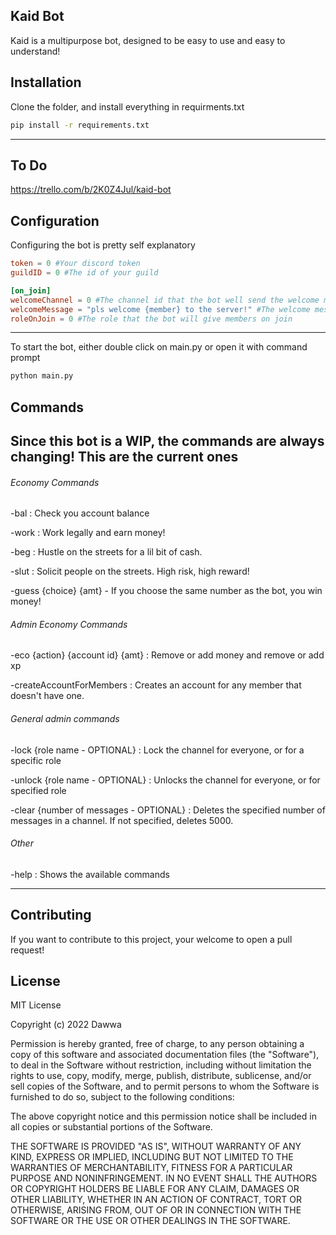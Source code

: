 ## Kaid Bot

Kaid is a multipurpose bot, designed to be easy to use and easy to understand!

## Installation

Clone the folder, and install everything in requirments.txt

```bash
pip install -r requirements.txt
```

---
## To Do
https://trello.com/b/2K0Z4Jul/kaid-bot

## Configuration

Configuring the bot is pretty self explanatory

```toml
token = 0 #Your discord token
guildID = 0 #The id of your guild

[on_join]
welcomeChannel = 0 #The channel id that the bot well send the welcome messages to 
welcomeMessage = "pls welcome {member} to the server!" #The welcome message
roleOnJoin = 0 #The role that the bot will give members on join
```
---

To start the bot, either double click on main.py or open it with command prompt

```bash
python main.py
```
## Commands
Since this bot is a WIP, the commands are always changing! This are the current ones
---

###### Economy Commands
-bal : Check you account balance

-work : Work legally and earn money!

-beg : Hustle on the streets for a lil bit of cash.

-slut : Solicit people on the streets. High risk, high reward!

-guess {choice} {amt} - If you choose the same number as the bot, you win money!

###### Admin Economy Commands
-eco {action} {account id} {amt} : Remove or add money and remove or add xp

-createAccountForMembers : Creates an account for any member that doesn't have one.

###### General admin commands
-lock {role name - OPTIONAL} : Lock the channel for everyone, or for a specific role

-unlock {role name - OPTIONAL} : Unlocks the channel for everyone, or for specified role

-clear {number of messages - OPTIONAL} : Deletes the specified number of messages in a channel. If not specified, deletes 5000.

###### Other
-help : Shows the available commands

---

## Contributing
If you want to contribute to this project, your welcome to open a pull request!

## License
MIT License

Copyright (c) 2022 Dawwa

Permission is hereby granted, free of charge, to any person obtaining a copy
of this software and associated documentation files (the "Software"), to deal
in the Software without restriction, including without limitation the rights
to use, copy, modify, merge, publish, distribute, sublicense, and/or sell
copies of the Software, and to permit persons to whom the Software is
furnished to do so, subject to the following conditions:

The above copyright notice and this permission notice shall be included in all
copies or substantial portions of the Software.

THE SOFTWARE IS PROVIDED "AS IS", WITHOUT WARRANTY OF ANY KIND, EXPRESS OR
IMPLIED, INCLUDING BUT NOT LIMITED TO THE WARRANTIES OF MERCHANTABILITY,
FITNESS FOR A PARTICULAR PURPOSE AND NONINFRINGEMENT. IN NO EVENT SHALL THE
AUTHORS OR COPYRIGHT HOLDERS BE LIABLE FOR ANY CLAIM, DAMAGES OR OTHER
LIABILITY, WHETHER IN AN ACTION OF CONTRACT, TORT OR OTHERWISE, ARISING FROM,
OUT OF OR IN CONNECTION WITH THE SOFTWARE OR THE USE OR OTHER DEALINGS IN THE
SOFTWARE.

